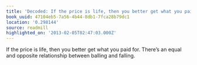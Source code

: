 ```yaml
---
title: 'Decoded: If the price is life, then you better get what you paid for.…'
book_uuid: 47104eb5-7a56-4b44-8db1-7fca28b79dc1
location: '0.298144'
source: readmill
highlighted_on: '2013-02-05T02:47:03.000Z'
---
```


If the price is life, then you better get what you paid for. There’s an equal and opposite relationship between balling and falling.